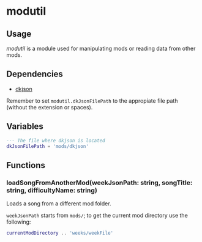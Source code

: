 # modutil

## Usage

*modutil* is a module used for manipulating mods or reading data from other mods.

## Dependencies

* [dkjson](http://dkolf.de/src/dkjson-lua.fsl/home)

Remember to set `modutil.dkJsonFilePath` to the appropiate file path (without the extension or spaces).

## Variables

```lua
--- The file where dkjson is located
dkJsonFilePath = 'mods/dkjson'
```

## Functions

### loadSongFromAnotherMod(weekJsonPath: string, songTitle: string, difficultyName: string)

Loads a song from a different mod folder.

`weekJsonPath` starts from `mods/`; to get the current mod directory use the following:

```lua
currentModDirectory .. 'weeks/weekFile'
```
